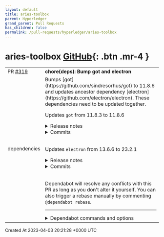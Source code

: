 ```yaml
---
layout: default
title: aries-toolbox
parent: Hyperledger
grand_parent: Pull Requests
has_children: false
permalink: /pull-requests/hyperledger/aries-toolbox
---
```


# aries-toolbox <span class="fs-3 right-align">[GitHub](https://github.com/hyperledger/aries-toolbox){: .btn .mr-4 }</span>


<div>
    <table>
        <tr>
            <td>
                PR <a href="https://github.com/hyperledger/aries-toolbox/pull/319" class=".btn">#319</a>
            </td>
            <td>
                <b>
                    chore(deps): Bump got and electron
                </b>
            </td>
        </tr>
        <tr>
            <td>
                <span class="chip">dependencies</span>
            </td>
            <td>
                Bumps [got](https://github.com/sindresorhus/got) to 11.8.6 and updates ancestor dependency [electron](https://github.com/electron/electron). These dependencies need to be updated together.

Updates `got` from 11.8.3 to 11.8.6
<details>
<summary>Release notes</summary>
<p><em>Sourced from <a href="https://github.com/sindresorhus/got/releases">got's releases</a>.</em></p>
<blockquote>
<h2>v11.8.6</h2>
<ul>
<li>Destroy request object after successful response</li>
</ul>
<p><a href="https://github.com/sindresorhus/got/compare/v11.8.5...v11.8.6">https://github.com/sindresorhus/got/compare/v11.8.5...v11.8.6</a></p>
<h2>v11.8.5</h2>
<ul>
<li>Backport security fix <a href="https://github.com/sindresorhus/got/commit/861ccd9ac2237df762a9e2beed7edd88c60782dc">https://github.com/sindresorhus/got/commit/861ccd9ac2237df762a9e2beed7edd88c60782dc</a>
<ul>
<li><a href="https://nvd.nist.gov/vuln/detail/CVE-2022-33987">CVE-2022-33987</a></li>
</ul>
</li>
</ul>
<p><a href="https://github.com/sindresorhus/got/compare/v11.8.4...v11.8.5">https://github.com/sindresorhus/got/compare/v11.8.4...v11.8.5</a></p>
</blockquote>
</details>
<details>
<summary>Commits</summary>
<ul>
<li><a href="https://github.com/sindresorhus/got/commit/2b1482ca847867cbf24abde4d68e8063611e50d1"><code>2b1482c</code></a> 11.8.6</li>
<li><a href="https://github.com/sindresorhus/got/commit/2d1497e71288995100c6d90eaee3c9e5b38039e0"><code>2d1497e</code></a> Destroy request object after successful response (<a href="https://redirect.github.com/sindresorhus/got/issues/2187">#2187</a>)</li>
<li><a href="https://github.com/sindresorhus/got/commit/5e17bb748c260b02e4cf716c2f4079a1c6a7481e"><code>5e17bb7</code></a> 11.8.5</li>
<li><a href="https://github.com/sindresorhus/got/commit/bce8ce7d528a675bd5a8d996e110b73674e290d2"><code>bce8ce7</code></a> Backport 861ccd9ac2237df762a9e2beed7edd88c60782dc</li>
<li><a href="https://github.com/sindresorhus/got/commit/8ced19215603f3eda25a9f5dce390f1b152fe9a3"><code>8ced192</code></a> Fix build</li>
<li><a href="https://github.com/sindresorhus/got/commit/670eb04b5b01622f489277d6fb1dd04a41d3cb51"><code>670eb04</code></a> 11.8.4</li>
<li><a href="https://github.com/sindresorhus/got/commit/20f29fe3726a4ddd104f557456dbd5275685e879"><code>20f29fe</code></a> Backport <a href="https://redirect.github.com/sindresorhus/got/issues/1543">#1543</a>: Initialize globalResponse in case of ignored HTTPError (<a href="https://redirect.github.com/sindresorhus/got/issues/2017">#2017</a>)</li>
<li>See full diff in <a href="https://github.com/sindresorhus/got/compare/v11.8.3...v11.8.6">compare view</a></li>
</ul>
</details>
<br />

Updates `electron` from 13.6.6 to 23.2.1
<details>
<summary>Release notes</summary>
<p><em>Sourced from <a href="https://github.com/electron/electron/releases">electron's releases</a>.</em></p>
<blockquote>
<h2>electron v23.2.1</h2>
<h1>Release Notes for v23.2.1</h1>
<h2>Fixes</h2>
<ul>
<li>Fixed an issue where calling <code>port.postMessage</code> in <code>MessagePortMain</code> with some invalid parameters could cause a crash. <a href="https://redirect.github.com/electron/electron/pull/37724">#37724</a> <!-- raw HTML omitted -->(Also in <a href="https://redirect.github.com/electron/electron/pull/37725">22</a>, <a href="https://redirect.github.com/electron/electron/pull/37726">24</a>)<!-- raw HTML omitted --></li>
<li>Fixed canceling of bluetooth requests when no devices are returned. <a href="https://redirect.github.com/electron/electron/pull/37720">#37720</a> <!-- raw HTML omitted -->(Also in <a href="https://redirect.github.com/electron/electron/pull/37717">24</a>)<!-- raw HTML omitted --></li>
</ul>
<h2>Other Changes</h2>
<ul>
<li>Security: backported fix for CVE-2023-1213. <a href="https://redirect.github.com/electron/electron/pull/37708">#37708</a></li>
<li>Updated Chromium to 110.0.5481.208. <a href="https://redirect.github.com/electron/electron/pull/37645">#37645</a></li>
</ul>
<h2>electron v23.2.0</h2>
<h1>Release Notes for v23.2.0</h1>
<h2>Features</h2>
<ul>
<li>Added the <code>enableLocalEcho</code> flag to the session handler <code>ses.setDisplayMediaRequestHandler()</code> callback for allowing remote audio input to be echoed in the local output stream when <code>audio</code> is a <code>WebFrameMain</code>. <a href="https://redirect.github.com/electron/electron/pull/37529">#37529</a> <!-- raw HTML omitted -->(Also in <a href="https://redirect.github.com/electron/electron/pull/37528">24</a>)<!-- raw HTML omitted --></li>
</ul>
<h2>Fixes</h2>
<ul>
<li>Fixed an issue where <code>BroadcastChannel</code> did not work correctly when <code>contextIsolation: false</code>. <a href="https://redirect.github.com/electron/electron/pull/37444">#37444</a> <!-- raw HTML omitted -->(Also in <a href="https://redirect.github.com/electron/electron/pull/37443">24</a>)<!-- raw HTML omitted --></li>
<li>Fixed an issue with potential dock icon duplication on macOS. <a href="https://redirect.github.com/electron/electron/pull/37624">#37624</a> <!-- raw HTML omitted -->(Also in <a href="https://redirect.github.com/electron/electron/pull/37623">22</a>, <a href="https://redirect.github.com/electron/electron/pull/37625">24</a>)<!-- raw HTML omitted --></li>
<li>Fixed issue with BrowserWindow not updating after call to previewFile. <a href="https://redirect.github.com/electron/electron/pull/37577">#37577</a> <!-- raw HTML omitted -->(Also in <a href="https://redirect.github.com/electron/electron/pull/37576">22</a>, <a href="https://redirect.github.com/electron/electron/pull/37578">24</a>)<!-- raw HTML omitted --></li>
<li>Improved error messages on <code>session.cookies.set</code> failure. <a href="https://redirect.github.com/electron/electron/pull/37596">#37596</a> <!-- raw HTML omitted -->(Also in <a href="https://redirect.github.com/electron/electron/pull/37595">22</a>, <a href="https://redirect.github.com/electron/electron/pull/37597">24</a>)<!-- raw HTML omitted --></li>
</ul>
<h2>electron v23.1.4</h2>
<h1>Release Notes for v23.1.4</h1>
<h2>Fixes</h2>
<ul>
<li>Fixed an issue where unhandled rejections could cause duplicate logs in some cases. <a href="https://redirect.github.com/electron/electron/pull/37501">#37501</a> <!-- raw HTML omitted -->(Also in <a href="https://redirect.github.com/electron/electron/pull/37502">22</a>, <a href="https://redirect.github.com/electron/electron/pull/37500">24</a>)<!-- raw HTML omitted --></li>
</ul>
<h2>Other Changes</h2>
<ul>
<li>Updated Chromium to 110.0.5481.192. <a href="https://redirect.github.com/electron/electron/pull/37533">#37533</a></li>
</ul>
<h2>electron v23.1.3</h2>
<h1>Release Notes for v23.1.3</h1>
<h2>Fixes</h2>
<ul>
<li>Fixed WebUSB on ARM64 macs. <a href="https://redirect.github.com/electron/electron/pull/37521">#37521</a> <!-- raw HTML omitted -->(Also in <a href="https://redirect.github.com/electron/electron/pull/37522">24</a>)<!-- raw HTML omitted --></li>
<li>Fixed a crash on capturing sources when using desktopCapturer API on Wayland. <a href="https://redirect.github.com/electron/electron/pull/37526">#37526</a></li>
</ul>
<h2>Other Changes</h2>
<ul>
<li>Updated Chromium to 110.0.5481.179. <a href="https://redirect.github.com/electron/electron/pull/37471">#37471</a></li>
</ul>
<h2>electron v23.1.2</h2>
<h1>Release Notes for v23.1.2</h1>
<h2>Fixes</h2>
<!-- raw HTML omitted -->
</blockquote>
<p>... (truncated)</p>
</details>
<details>
<summary>Commits</summary>
<ul>
<li><a href="https://github.com/electron/electron/commit/96ee0b7c36763b4abeddd1f3818147e97467542a"><code>96ee0b7</code></a> docs: updated package.json content and electron version in build first app gu...</li>
<li><a href="https://github.com/electron/electron/commit/9e4d81fb0b76ef88606ecd4b29fffde98b995d24"><code>9e4d81f</code></a> fix: allow cancelling of bluetooth requests (<a href="https://redirect.github.com/electron/electron/issues/37720">#37720</a>)</li>
<li><a href="https://github.com/electron/electron/commit/9bcb5dc9f7848b7f00bb746375197760060704c4"><code>9bcb5dc</code></a> chore: generator objects can't be sent over the context bridge (<a href="https://redirect.github.com/electron/electron/issues/37729">#37729</a>)</li>
<li><a href="https://github.com/electron/electron/commit/62540b9120d979e7f95c7fa26edb2ebbfc5606da"><code>62540b9</code></a> fix: crash in <code>MessagePortMain</code> with some <code>postMessage</code> params (<a href="https://redirect.github.com/electron/electron/issues/37724">#37724</a>)</li>
<li><a href="https://github.com/electron/electron/commit/ee9484e05c0dff15ee8b46e8d55df684bc41dd6b"><code>ee9484e</code></a> docs: fixup incorrect value for disabling sandbox (<a href="https://redirect.github.com/electron/electron/issues/37721">#37721</a>)</li>
<li><a href="https://github.com/electron/electron/commit/3adb49a8319bf43f6991e685635cf6fd40aa4aac"><code>3adb49a</code></a> ci: fixup gn check to actually run gn check (<a href="https://redirect.github.com/electron/electron/issues/37680">#37680</a>)</li>
<li><a href="https://github.com/electron/electron/commit/6da4c2f12a8d04a0e952b4a7b14fcc026db52b62"><code>6da4c2f</code></a> chore: cherry-pick 6da1a8953313 from angle (<a href="https://redirect.github.com/electron/electron/issues/37708">#37708</a>)</li>
<li><a href="https://github.com/electron/electron/commit/75ddfcc0e242840ebc7907813e268b94f18f26a9"><code>75ddfcc</code></a> docs: change MSDN links to new Microsoft docs (<a href="https://redirect.github.com/electron/electron/issues/37706">#37706</a>)</li>
<li><a href="https://github.com/electron/electron/commit/4e692e2211ff6c877f9c4284bb138bb1650c4b59"><code>4e692e2</code></a> ci: update appveyor image to e-110.0.5481.208 (<a href="https://redirect.github.com/electron/electron/issues/37685">#37685</a>)</li>
<li><a href="https://github.com/electron/electron/commit/e508ef2b8c2297a7ea4cf4f5928dfe350f7fc193"><code>e508ef2</code></a> chore: bump chromium to 110.0.5481.208 (23-x-y) (<a href="https://redirect.github.com/electron/electron/issues/37645">#37645</a>)</li>
<li>Additional commits viewable in <a href="https://github.com/electron/electron/compare/v13.6.6...v23.2.1">compare view</a></li>
</ul>
</details>
<br />


Dependabot will resolve any conflicts with this PR as long as you don't alter it yourself. You can also trigger a rebase manually by commenting `@dependabot rebase`.

[//]: # (dependabot-automerge-start)
[//]: # (dependabot-automerge-end)

---

<details>
<summary>Dependabot commands and options</summary>
<br />

You can trigger Dependabot actions by commenting on this PR:
- `@dependabot rebase` will rebase this PR
- `@dependabot recreate` will recreate this PR, overwriting any edits that have been made to it
- `@dependabot merge` will merge this PR after your CI passes on it
- `@dependabot squash and merge` will squash and merge this PR after your CI passes on it
- `@dependabot cancel merge` will cancel a previously requested merge and block automerging
- `@dependabot reopen` will reopen this PR if it is closed
- `@dependabot close` will close this PR and stop Dependabot recreating it. You can achieve the same result by closing it manually
- `@dependabot ignore this major version` will close this PR and stop Dependabot creating any more for this major version (unless you reopen the PR or upgrade to it yourself)
- `@dependabot ignore this minor version` will close this PR and stop Dependabot creating any more for this minor version (unless you reopen the PR or upgrade to it yourself)
- `@dependabot ignore this dependency` will close this PR and stop Dependabot creating any more for this dependency (unless you reopen the PR or upgrade to it yourself)
You can disable automated security fix PRs for this repo from the [Security Alerts page](https://github.com/hyperledger/aries-toolbox/network/alerts).

</details>
            </td>
        </tr>
    </table>
    <div class="right-align">
        Created At 2023-04-03 20:21:28 +0000 UTC
    </div>
</div>

